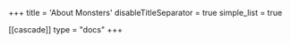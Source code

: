 +++
title = 'About Monsters'
disableTitleSeparator = true
simple_list = true

[[cascade]]
  type = "docs"
+++


